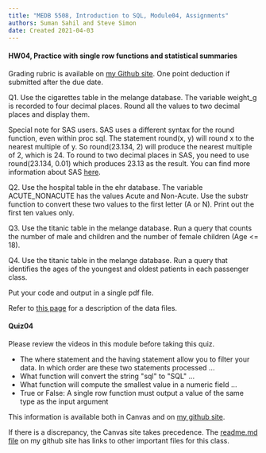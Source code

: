 ```yaml
---
title: "MEDB 5508, Introduction to SQL, Module04, Assignments"
authors: Suman Sahil and Steve Simon
date: Created 2021-04-03
---
```


#### HW04, Practice with single row functions and statistical summaries

Grading rubric is available on [my Github site][gra1]. One point deduction if submitted after the due date.

Q1. Use the cigarettes table in the melange database. The variable weight_g is recorded to four decimal places. Round all the values to two decimal places and display them.

Special note for SAS users. SAS uses a different syntax for the round function, even within  proc sql. The statement round(x, y) will round x to the nearest multiple of y. So round(23.134, 2) will produce the nearest multiple of 2, which is 24. To round to two decimal places in SAS, you need to use round(23.134, 0.01) which produces 23.13 as the result. You can find more information about SAS [here][sas1].

Q2. Use the hospital table in the ehr database. The variable ACUTE_NONACUTE has the values Acute and Non-Acute. Use the substr function to convert these two values to the first letter (A or N). Print out the first ten values only.

Q3. Use the titanic table in the melange database. Run a query that counts the number of male and children and the number of female children (Age <= 18).

Q4. Use the titanic table in the melange database. Run a query that identifies the ages of the youngest and oldest patients in each passenger class.

Put your code and output in a single pdf file.

Refer to [this page][git1] for a description of the data files. 

#### Quiz04

Please review the videos in this module before taking this quiz.

+ The where statement and the having statement allow you to filter your data. In which order are these two statements processed ...
+ What function will convert the string "sql" to "SQL" ...
+ What function will compute the smallest value in a numeric field ...
+ True or False: A single row function must output a value of the same type as the input argument

<!---my git--->
This information is available both in Canvas and on [my github site][thisf].

If there is a discrepancy, the Canvas site takes precedence. The [readme.md file][mygit] on my github site has links to other important files for this class.

[thisf]: https://github.com/pmean/introduction-to-sql/blob/master/modules/5508-04-assignments.md
[mygit]: https://github.com/pmean/introduction-to-sql/blob/master/README.md
<!---my git--->

[sas1]: https://sasexamplecode.com/how-to-round-numbers-in-sas/
[gra1]: https://github.com/pmean/classes/blob/master/software-engineering/src/grading-rubric.md
[git1]: https://github.com/pmean/introduction-to-sql/blob/master/data/all-data.md

